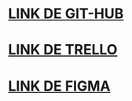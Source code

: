 # [LINK DE GIT-HUB](https://github.com/Sofialjure/programacion-movil-2025-a-g2.git)
# [LINK DE TRELLO](https://trello.com/invite/b/67b4c77544e7adfe122f89b4/ATTI0805a302d13f25ffdb7e9baed89e09078FA4F3BD/actividad-trello-creacion-to-do-list)
# [LINK DE FIGMA](https://www.figma.com/design/2FoJHU0ptgUSoZIPwxJZbN/Untitled?node-id=6-54&t=epw481rZsuBc1vGl-1)
